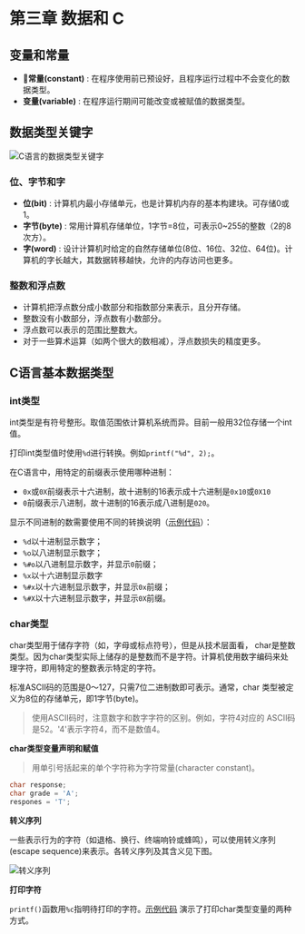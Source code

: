 # 第三章 数据和 C

## 变量和常量

- **常量(constant)** : 在程序使用前已预设好，且程序运行过程中不会变化的数据类型。
- **变量(variable)** : 在程序运行期间可能改变或被赋值的数据类型。

## 数据类型关键字

![C语言的数据类型关键字](https://github.com/logan70/C-Primer-Plus-6th-Notes-CN/blob/master/Chapter-3%20Data%20and%20C/images/1-datatype-key-word.png?raw=true)

### 位、字节和字

- **位(bit)** : 计算机内最小存储单元，也是计算机内存的基本构建块。可存储0或1。
- **字节(byte)** : 常用计算机存储单位，1字节=8位，可表示0~255的整数（2的8次方）。
- **字(word)** : 设计计算机时给定的自然存储单位(8位、16位、32位、64位)。计算机的字长越大，其数据转移越快，允许的内存访问也更多。

### 整数和浮点数

- 计算机把浮点数分成小数部分和指数部分来表示，且分开存储。
- 整数没有小数部分，浮点数有小数部分。
- 浮点数可以表示的范围比整数大。
- 对于一些算术运算（如两个很大的数相减），浮点数损失的精度更多。

## C语言基本数据类型

### int类型

int类型是有符号整形。取值范围依计算机系统而异。目前一般用32位存储一个int值。

打印int类型值时使用`%d`进行转换。例如`printf("%d", 2);`。

在C语言中，用特定的前缀表示使用哪种进制：

- `0x`或`0X`前缀表示十六进制，故十进制的16表示成十六进制是`0x10`或`0X10`
- `0`前缀表示八进制，故十进制的16表示成八进制是`020`。

显示不同进制的数需要使用不同的转换说明（[示例代码](https://github.com/logan70/C-Primer-Plus-6th-Notes-CN/blob/master/Chapter-3%20Data%20and%20C/example/3.3-bases.c)）：

- `%d`以十进制显示数字；
- `%o`以八进制显示数字；
- `%#o`以八进制显示数字，并显示`0`前缀；
- `%x`以十六进制显示数字
- `%#x`以十六进制显示数字，并显示`0x`前缀；
- `%#X`以十六进制显示数字，并显示`0X`前缀。

### char类型

char类型用于储存字符（如，字母或标点符号），但是从技术层面看， char是整数类型。因为char类型实际上储存的是整数而不是字符。计算机使用数字编码来处理字符，即用特定的整数表示特定的字符。

标准ASCII码的范围是0～127，只需7位二进制数即可表示。通常，char 类型被定义为8位的存储单元，即1字节(byte)。

> 使用ASCII码时，注意数字和数字字符的区别。例如，字符4对应的 ASCII码是52。'4'表示字符4，而不是数值4。

**char类型变量声明和赋值**

> 用单引号括起来的单个字符称为字符常量(character constant)。

```c
char response;
char grade = 'A';
respones = 'T';
```

**转义序列**

一些表示行为的字符（如退格、换行、终端响铃或蜂鸣），可以使用转义序列(escape sequence)来表示。各转义序列及其含义见下图。

![转义序列](https://github.com/logan70/C-Primer-Plus-6th-Notes-CN/blob/master/Chapter-3%20Data%20and%20C/images/2-escape-squence.png?raw=true)

**打印字符**

`printf()`函数用`%c`指明待打印的字符。[示例代码](https://github.com/logan70/C-Primer-Plus-6th-Notes-CN/blob/master/Chapter-3%20Data%20and%20C/example/3.5-charcode.c) 演示了打印char类型变量的两种方式。

